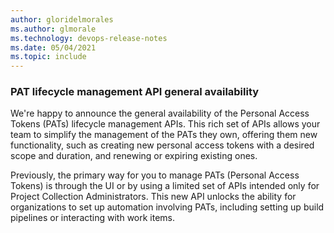 ```yaml
---
author: gloridelmorales
ms.author: glmorale
ms.technology: devops-release-notes
ms.date: 05/04/2021
ms.topic: include
---
```


### PAT lifecycle management API general availability 

We're happy to announce the general availability of the Personal Access Tokens (PATs) lifecycle management APIs. This rich set of APIs allows your team to simplify the management of the PATs they own, offering them new functionality, such as creating new personal access tokens with a desired scope and duration, and renewing or expiring existing ones.

Previously, the primary way for you to manage PATs (Personal Access Tokens) is through the UI or by using a limited set of APIs intended only for Project Collection Administrators. This new API unlocks the ability for organizations to set up automation involving PATs, including setting up build pipelines or interacting with work items.